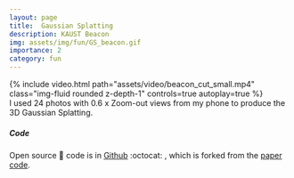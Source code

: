```yaml
---
layout: page
title:  Gaussian Splatting
description: KAUST Beacon
img: assets/img/fun/GS_beacon.gif
importance: 2
category: fun
---
```



<!-- https://github.com/WWmore/wwmore.github.io/assets/28695253/37804f20-1a83-4ca9-98b4-c3623bdb3e7c -->

<div class="row mt-3">
    <div class="col-sm mt-3 mt-md-0">
        {% include video.html path="assets/video/beacon_cut_small.mp4" class="img-fluid rounded z-depth-1" controls=true autoplay=true %}
    </div>
</div>
<div class="caption">
    I used 24 photos with 0.6 x Zoom-out views from my phone to produce the 3D Gaussian Splatting. 
</div>


##### <i class='fa fa-code'>Code</i>
Open source :snake: code is in [Github](https://github.com/WWmore/gaussian-splatting) :octocat: , which is forked from the [paper code](https://github.com/graphdeco-inria/gaussian-splatting).

